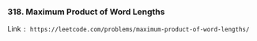 ### 318. Maximum Product of Word Lengths

Link ```: https://leetcode.com/problems/maximum-product-of-word-lengths/```